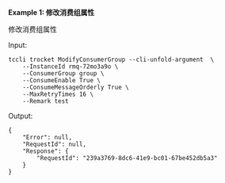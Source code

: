 **Example 1: 修改消费组属性**

修改消费组属性

Input: 

```
tccli trocket ModifyConsumerGroup --cli-unfold-argument  \
    --InstanceId rmq-72mo3a9o \
    --ConsumerGroup group \
    --ConsumeEnable True \
    --ConsumeMessageOrderly True \
    --MaxRetryTimes 16 \
    --Remark test
```

Output: 
```
{
    "Error": null,
    "RequestId": null,
    "Response": {
        "RequestId": "239a3769-8dc6-41e9-bc01-67be452db5a3"
    }
}
```

